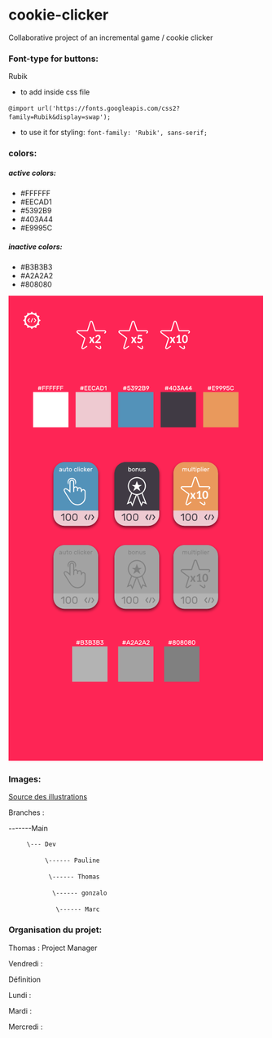 # cookie-clicker

Collaborative project of an incremental game / cookie clicker

### Font-type for buttons: 
Rubik
* to add inside css file

``@import url('https://fonts.googleapis.com/css2?family=Rubik&display=swap');
``
* to use it for styling: ``font-family: 'Rubik', sans-serif; ``

### colors:
##### active colors:
* #FFFFFF
* #EECAD1
* #5392B9
* #403A44
* #E9995C

##### inactive colors:
* #B3B3B3
* #A2A2A2
* #808080
  

![layout example](previews/btns_layout.png)

### Images:

[Source des illustrations](https://illlustrations.co/?ref=lapaninja)

Branches :

-------Main

         \--- Dev
         
              \------ Pauline
              
               \------ Thomas
               
                \------ gonzalo
                
                 \------ Marc

### Organisation du projet: 

Thomas : Project Manager

Vendredi :

Définition 

Lundi :



Mardi : 



Mercredi : 